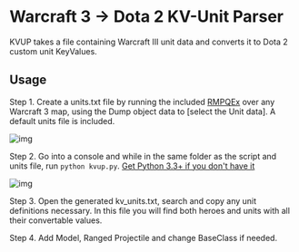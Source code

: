 # Warcraft 3 -> Dota 2 KV-Unit Parser

KVUP takes a file containing Warcraft III unit data and converts it to Dota 2 custom unit KeyValues.

## Usage

Step 1. Create a units.txt file by running the included [RMPQEx](http://www.rivsoft.net/projects/other/rmpqex/) over any Warcraft 3 map, using the Dump object data to [select the Unit data]. A default units file is included.

![img](http://puu.sh/fInYj/11d9d3b2c9.png)

Step 2. Go into a console and while in the same folder as the script and units file, run `python kvup.py`. [Get Python 3.3+ if you don't have it](https://www.python.org/downloads/)

![img](http://puu.sh/fIpm7/0a2c4e13fe.png)

Step 3. Open the generated kv_units.txt, search and copy any unit definitions necessary. In this file you will find both heroes and units with all their convertable values.

Step 4. Add Model, Ranged Projectile and change BaseClass if needed.
